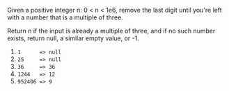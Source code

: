 Given a positive integer n: 0 < n < 1e6, remove the last digit until you're left with a number that is a multiple of three.

Return n if the input is already a multiple of three, and if no such number exists, return null, a similar empty value, or -1.

1. `1      => null`
2. `25     => null`
3. `36     => 36`
4. `1244   => 12`
5. `952406 => 9`